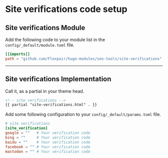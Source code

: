 # Site verifications code setup

## Site verifications Module

Add the following code to your module list in the `config/_default/module.toml` file.

```toml
[[imports]]
path = "github.com/Flexpair/hugo-modules/seo-tools/site-verifications"
```

<hr>

## Site verifications Implementation

Call it, as a partial in your theme head.

```html
<!-- site verifications -->
{{ partial "site-verifications.html" . }}
```

Add some following configuration to your `config/_default/params.toml` file.

```toml
# site verifications
[site_verification]
google = ""   # Your verification code
bing = ""     # Your verification code
baidu = ""    # Your verification code
facebook = "" # Your verification code
mastodon = "" # Your verification code
```
